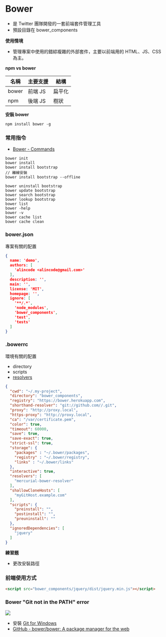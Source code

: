 # Bower

* 是 Twitter 團隊開發的一套前端套件管理工具
* 預設目錄在 bower_components

<!-- bowerbrid -->

**使用情境**

* 管理專案中使用的錯綜複雜的外部套件，主要以前端用的 HTML、JS、CSS 為主。

**npm vs bower**

| 名稱   | 主要支援  | 結構 |
| ----- | -------- | ------ |
| bower | 前端 JS | 扁平化 |
| npm   | 後端 JS | 樹狀   |

**安裝 bower**

```
npm install bower -g
```

### 常用指令

* [Bower - Commands](https://bower.io/docs/api/)

```
bower init
bower install
bower install bootstrap
// 離線安裝
bower install bootstrap --offline

bower uninstall bootstrap
bower update bootstrap
bower search bootstrap
bower lookup bootstrap
bower list
bower -help
bower -v
bower cache list
bower cache clean
```

### bower.json

專案有關的配置

```json
{
  name: 'demo',
  authors: [
    'alincode <alincode@gmail.com>'
  ],
  description: '',
  main: '',
  license: 'MIT',
  homepage: '',
  ignore: [
    '**/.*',
    'node_modules',
    'bower_components',
    'test',
    'tests'
  ]
}
```

### .bowerrc

環境有關的配置

* directory
* scripts
* [resolvers](https://bower.io/docs/pluggable-resolvers/)

```json
{
  "cwd": "~/.my-project",
  "directory": "bower_components",
  "registry": "https://bower.herokuapp.com",
  "shorthand-resolver": "git://github.com//.git",
  "proxy": "http://proxy.local",
  "https-proxy": "http://proxy.local",
  "ca": "/var/certificate.pem",
  "color": true,
  "timeout": 60000,
  "save": true,
  "save-exact": true,
  "strict-ssl": true,
  "storage": {
    "packages" : "~/.bower/packages",
    "registry" : "~/.bower/registry",
    "links" : "~/.bower/links"
  },
  "interactive": true,
  "resolvers": [
    "mercurial-bower-resolver"
  ],
  "shallowCloneHosts": [
    "myGitHost.example.com"
  ],
  "scripts": {
    "preinstall": "",
    "postinstall": "",
    "preuninstall": ""
  },
  "ignoredDependencies": [
    "jquery"
  ]
}
```

**練習題**

* 更改安裝路徑

### 前端使用方式

```html
<script src="bower_components/jquery/dist/jquery.min.js"></script>
```

### Bower "Git not in the PATH" error

![](https://cloud.githubusercontent.com/assets/10702007/10532690/d2e8991a-7386-11e5-9a57-613c7f92e84e.png)

* 安裝 [Git for Windows](https://git-for-windows.github.io/)
* [GitHub - bower/bower: A package manager for the web](https://github.com/bower/bower#windows-users)